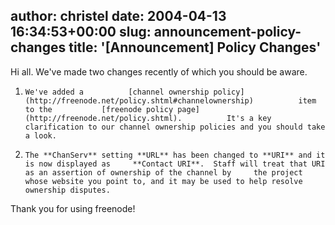 author: christel
date: 2004-04-13 16:34:53+00:00
slug: announcement-policy-changes
title: '[Announcement] Policy Changes'
---

Hi all.  We've made two changes recently of which you should be aware.





	
  1.     We've added a          [channel ownership policy](http://freenode.net/policy.shtml#channelownership)          item to the           [freenode policy page](http://freenode.net/policy.shtml).          It's a key clarification to our channel ownership policies and you should take a look.


	
  2.     The **ChanServ** setting **URL** has been changed to **URI** and it is now displayed as     **Contact URI**.  Staff will treat that URI as an assertion of ownership of the channel by     the project whose website you point to, and it may be used to help resolve ownership disputes.




Thank you for using freenode!
